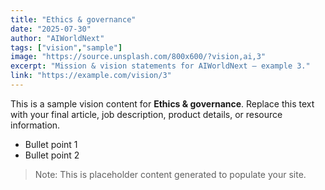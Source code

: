 ```yaml
---
title: "Ethics & governance"
date: "2025-07-30"
author: "AIWorldNext"
tags: ["vision","sample"]
image: "https://source.unsplash.com/800x600/?vision,ai,3"
excerpt: "Mission & vision statements for AIWorldNext — example 3."
link: "https://example.com/vision/3"
---
```


This is a sample vision content for **Ethics & governance**. Replace this text with your final article, job description, product details, or resource information.

- Bullet point 1
- Bullet point 2

> Note: This is placeholder content generated to populate your site.
